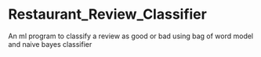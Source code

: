 # Restaurant_Review_Classifier
An ml program to classify a review as good or bad using bag of word model and naive bayes classifier
